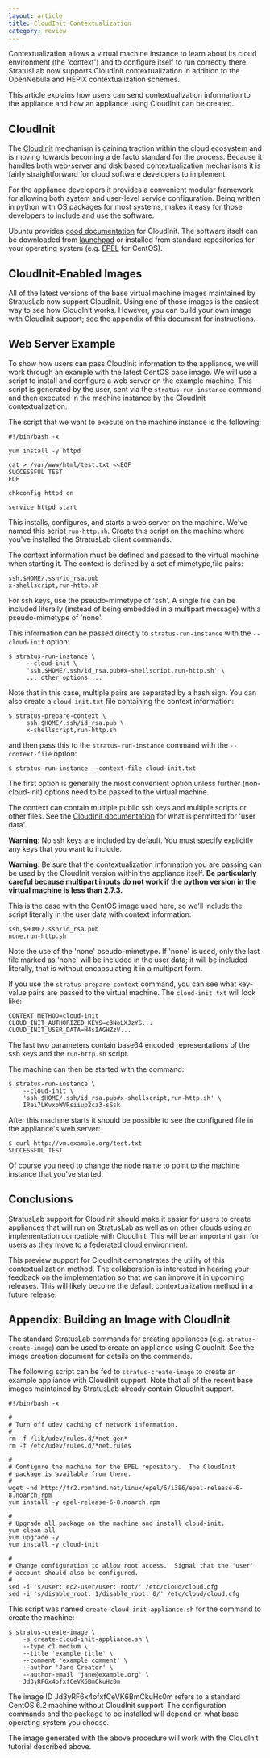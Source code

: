 ```yaml
---
layout: article
title: CloudInit Contextualization
category: review
---
```


Contextualization allows a virtual machine instance to learn about its
cloud environment (the 'context') and to configure itself to run
correctly there.  StratusLab now supports CloudInit contextualization
in addition to the OpenNebula and HEPiX contextualization schemes.

This article explains how users can send contextualization information
to the appliance and how an appliance using CloudInit can be created.


CloudInit
---------

The [CloudInit][ci-docs] mechanism is gaining traction within the
cloud ecosystem and is moving towards becoming a de facto standard for
the process.  Because it handles both web-server and disk based
contextualization mechanisms it is fairly straightforward for cloud
software developers to implement.

For the appliance developers it provides a convenient modular
framework for allowing both system and user-level service
configuration.  Being written in python with OS packages for most
systems, makes it easy for those developers to include and use the
software.

Ubuntu provides [good documentation][ci-docs] for CloudInit.  The
software itself can be downloaded from [launchpad][ci-code] or
installed from standard repositories for your operating system
(e.g. [EPEL][epel] for CentOS).


CloudInit-Enabled Images
------------------------

All of the latest versions of the base virtual machine images
maintained by StratusLab now support CloudInit.  Using one of those
images is the easiest way to see how CloudInit works.  However, you
can build your own image with CloudInit support; see the appendix of
this document for instructions.


Web Server Example
------------------

To show how users can pass CloudInit information to the appliance, we
will work through an example with the latest CentOS base image.  We
will use a script to install and configure a web server on the example
machine.  This script is generated by the user, sent via the
`stratus-run-instance` command and then executed in the machine
instance by the CloudInit contextualization.

The script that we want to execute on the machine instance is the
following: 

    #!/bin/bash -x

    yum install -y httpd 

    cat > /var/www/html/test.txt <<EOF
    SUCCESSFUL TEST
    EOF

    chkconfig httpd on 

    service httpd start

This installs, configures, and starts a web server on the machine.
We've named this script `run-http.sh`.  Create this script on the
machine where you've installed the StratusLab client commands. 

The context information must be defined and passed to the virtual
machine when starting it.  The context is defined by a set of
mimetype,file pairs:

    ssh,$HOME/.ssh/id_rsa.pub
    x-shellscript,run-http.sh

For ssh keys, use the pseudo-mimetype of 'ssh'.  A single file can be
included literally (instead of being embedded in a multipart message)
with a pseudo-mimetype of 'none'.

This information can be passed directly to `stratus-run-instance` with
the `--cloud-init` option:

    $ stratus-run-instance \
         --cloud-init \
         'ssh,$HOME/.ssh/id_rsa.pub#x-shellscript,run-http.sh' \
         ... other options ...

Note that in this case, multiple pairs are separated by a hash sign.
You can also create a `cloud-init.txt` file containing the context
information:

    $ stratus-prepare-context \
         ssh,$HOME/.ssh/id_rsa.pub \
         x-shellscript,run-http.sh

and then pass this to the `stratus-run-instance` command with the
`--context-file` option:

    $ stratus-run-instance --context-file cloud-init.txt

The first option is generally the most convenient option unless
further (non-cloud-init) options need to be passed to the virtual
machine. 

The context can contain multiple public ssh keys and multiple scripts
or other files.  See the [CloudInit documentation][ci-docs] for what
is permitted for 'user data'.

**Warning**: No ssh keys are included by default.  You must specify
explicitly any keys that you want to include. 

**Warning**: Be sure that the contextualization information you are
passing can be used by the CloudInit version within the appliance
itself.  **Be particularly careful because multipart inputs do not
work if the python version in the virtual machine is less than
2.7.3.**

This is the case with the CentOS image used here, so we'll include
the script literally in the user data with context information:

    ssh,$HOME/.ssh/id_rsa.pub
    none,run-http.sh

Note the use of the 'none' pseudo-mimetype.  If 'none' is used, only
the last file marked as 'none' will be included in the user data; it
will be included literally, that is without encapsulating it in a
multipart form.

If you use the `stratus-prepare-context` command, you can see what
key-value pairs are passed to the virtual machine.  The
`cloud-init.txt` will look like:

    CONTEXT_METHOD=cloud-init
    CLOUD_INIT_AUTHORIZED_KEYS=c3NoLXJzYS...
    CLOUD_INIT_USER_DATA=H4sIAGHZzV...

The last two parameters contain base64 encoded representations of the
ssh keys and the `run-http.sh` script.

The machine can then be started with the command:

    $ stratus-run-instance \
        --cloud-init \
        'ssh,$HOME/.ssh/id_rsa.pub#x-shellscript,run-http.sh' \
        IRei7LKvxoWVRsiiup2cz3-sSsk

After this machine starts it should be possible to see the configured
file in the appliance's web server: 

    $ curl http://vm.example.org/test.txt 
    SUCCESSFUL TEST

Of course you need to change the node name to point to the machine
instance that you've started. 


Conclusions
-----------

StratusLab support for CloudInit should make it easier for users to
create appliances that will run on StratusLab as well as on other
clouds using an implementation compatible with CloudInit.  This will
be an important gain for users as they move to a federated cloud
environment. 

This preview support for CloudInit demonstrates the utility of this
contextualization method.  The collaboration is interested in hearing
your feedback on the implementation so that we can improve it in
upcoming releases.  This will likely become the default
contextualization method in a future release.


Appendix: Building an Image with CloudInit
------------------------------------------

The standard StratusLab commands for creating appliances
(e.g. `stratus-create-image`) can be used to create an appliance using
CloudInit.  See the image creation document for details on the
commands.

The following script can be fed to `stratus-create-image` to create an
example appliance with CloudInit support.  Note that all of the recent
base images maintained by StratusLab already contain CloudInit
support. 

    #!/bin/bash -x 

    #
    # Turn off udev caching of network information.
    #
    rm -f /lib/udev/rules.d/*net-gen*
    rm -f /etc/udev/rules.d/*net.rules

    #
    # Configure the machine for the EPEL repository.  The CloudInit
    # package is available from there.
    #
    wget -nd http://fr2.rpmfind.net/linux/epel/6/i386/epel-release-6-8.noarch.rpm
    yum install -y epel-release-6-8.noarch.rpm

    #
    # Upgrade all package on the machine and install cloud-init.
    yum clean all 
    yum upgrade -y 
    yum install -y cloud-init

    #
    # Change configuration to allow root access.  Signal that the 'user'
    # account should also be configured.
    #
    sed -i 's/user: ec2-user/user: root/' /etc/cloud/cloud.cfg
    sed -i 's/disable_root: 1/disable_root: 0/' /etc/cloud/cloud.cfg

This script was named `create-cloud-init-appliance.sh` for the command
to create the machine:

    $ stratus-create-image \
        -s create-cloud-init-appliance.sh \
        --type c1.medium \
        --title 'example title' \
        --comment 'example comment' \
        --author 'Jane Creator' \
        --author-email 'jane@example.org' \
        Jd3yRF6x4ofxfCeVK6BmCkuHc0m 

The image ID Jd3yRF6x4ofxfCeVK6BmCkuHc0m refers to a standard CentOS
6.2 machine without CloudInit support.  The configuration commands and
the package to be installed will depend on what base operating system
you choose.

The image generated with the above procedure will work with the
CloudInit tutorial described above.


[ci-docs]: https://help.ubuntu.com/community/CloudInit
[ci-code]: https://launchpad.net/cloud-init
[epel]: http://fedoraproject.org/wiki/EPEL
